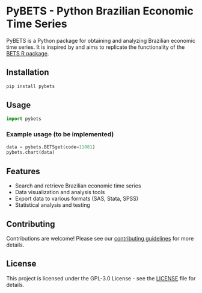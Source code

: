 # PyBETS - Python Brazilian Economic Time Series

PyBETS is a Python package for obtaining and analyzing Brazilian economic time series. It is inspired by and aims to replicate the functionality of the [BETS R package](https://github.com/nmecsys/BETS).

## Installation

```bash
pip install pybets
```

## Usage

```python
import pybets
```

### Example usage (to be implemented)

```python
data = pybets.BETSget(code=11081)
pybets.chart(data)
```

## Features

- Search and retrieve Brazilian economic time series
- Data visualization and analysis tools
- Export data to various formats (SAS, Stata, SPSS)
- Statistical analysis and testing

## Contributing

Contributions are welcome! Please see our [contributing guidelines](CONTRIBUTING.md) for more details.

## License

This project is licensed under the GPL-3.0 License - see the [LICENSE](LICENSE) file for details.